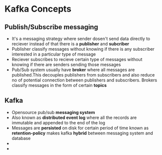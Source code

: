 # Kafka Concepts

## Publish/Subscribe messaging

* It's a messaging strategy where sender dosen't send data directly to reciever instead of that there is a **publisher** and **subcriber**
* Publisher classify messages without knowing if there is any subscriber interested in a particular type of message
* Reciever subscribes to recieve certain type of messages without knowing if there are senders sending those messages
* Pub/Sub system usually have **broker** where all messages are published.This decouples publishers from subscribers and also reduce no of potential connection between publishers and subscribers. Brokers classify messages in the form of certain **topics**

## Kafka
* Opensource pub/sub **messaging system**
* Also known as **distributed event log** where all the records are immutable and appended to the end of the log
* Messages are **persisted** on disk for certain period of time known as **retention-policy** makes kafka **hybrid** between messaging system and database
* 
* 

